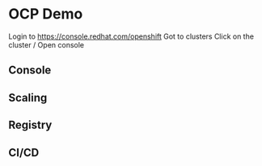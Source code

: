 # OCP Demo
Login to https://console.redhat.com/openshift
Got to clusters
Click on the cluster / Open console

## Console

## Scaling

## Registry

## CI/CD

